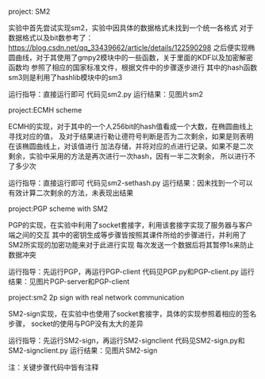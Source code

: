 project: SM2

实验中首先尝试实现sm2，实验中因具体的数据格式未找到一个统一各格式
对于数据格式以及bit数参考了：https://blog.csdn.net/qq_33439662/article/details/122590298
之后便实现椭圆曲线，对于其使用了gmpy2模块中的一些函数，关于里面的KDF以及加密解密函数均
参照了相应的国家标准文件，根据文件中的步骤逐步进行
其中的hash函数sm3则是利用了hashlib模块中的sm3

运行指导：直接运行即可
代码见sm2.py
运行结果：见图片sm2


project:ECMH scheme

ECMH的实现，对于其中的一个人256bit的hash值看成一个大数，在椭圆曲线上寻找对应的值，
及对于结果进行勒让德符号判断是否为二次剩余，如果是则表明在该椭圆曲线上，对该值进行
加法存储，并将对应的点进行记录。如果不是二次剩余，实验中采用的方法是再次进行一次hash，因有一半二次剩余，
所以进行不了多少次

运行指导：直接运行即可
代码见sm2-sethash.py
运行结果：因未找到一个可以有效计算二次剩余的方法，未表现出结果


project:PGP scheme with SM2

PGP的实现，在实验中利用了socket套接字，利用该套接字实现了服务器与客户端之间的交互
其中的密钥生成等步骤皆按照其课件所给的步骤进行，并利用了SM2所实现的加密功能来对于此进行实现
每次发送一个数据后将其暂停1s来防止数据冲突

运行指导：先运行PGP，再运行PGP-client
代码见PGP.py和PGP-client.py
运行结果：见图片PGP-server和PGP-client


project:sm2 2p sign with real network communication

SM2-sign实现，在实验中也使用了socket套接字，具体的实现参照着相应的签名步骤，
socket的使用与PGP没有太大的差异

运行指导：先运行SM2-sign，再运行SM2-signclient
代码见SM2-sign.py和SM2-signclient.py
运行结果：见图片SM2-sign

注：关键步骤代码中皆有注释
